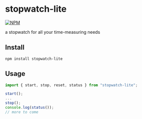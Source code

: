 # stopwatch-lite
[![NPM](https://nodei.co/npm/stopwatch-lite.png?stars=true)](https://www.npmjs.com/package/stopwatch-lite)

a stopwatch for all your time-measuring needs

## Install
```shell
npm install stopwatch-lite
```

## Usage
```js
import { start, stop, reset, status } from "stopwatch-lite";

start();
...
stop();
console.log(status());
// more to come
```
